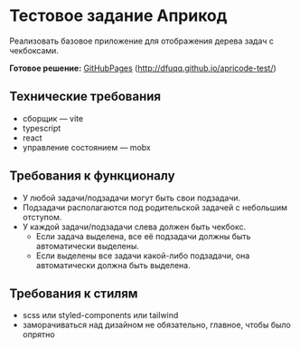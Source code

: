 # Тестовое задание Априкод

Реализовать базовое приложение для отображения дерева задач с чекбоксами.

**Готовое решение:** [GitHubPages](http://dfuqq.github.io/apricode-test/) (http://dfuqq.github.io/apricode-test/)

## Технические требования

-   сборщик — vite
-   typescript
-   react
-   управление состоянием — mobx

## Требования к функционалу

-   У любой задачи/подзадачи могут быть свои подзадачи.
-   Подзадачи располагаются под родительской задачей с небольшим отступом.
-   У каждой задачи/подзадачи слева должен быть чекбокс.
    -   Если задача выделена, все её подзадачи должны быть автоматически выделены.
    -   Если выделены все задачи какой-либо подзадачи, она автоматически должна быть выделена.

## Требования к стилям

-   scss или styled-components или tailwind
-   заморачиваться над дизайном не обязательно, главное, чтобы было опрятно
